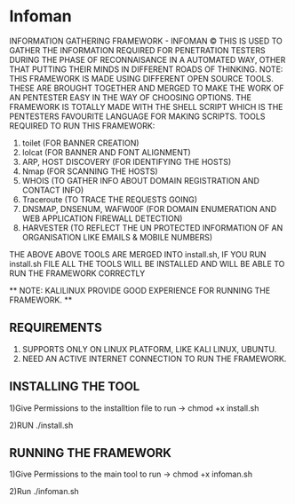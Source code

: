 # Infoman
INFORMATION GATHERING FRAMEWORK - INFOMAN ©
THIS IS USED TO GATHER THE INFORMATION REQUIRED
FOR
PENETRATION TESTERS DURING THE PHASE OF RECONNAISANCE IN A AUTOMATED WAY, OTHER THAT PUTTING THEIR MINDS
IN DIFFERENT ROADS OF THINKING.
NOTE: THIS FRAMEWORK IS MADE USING DIFFERENT OPEN SOURCE TOOLS. THESE ARE BROUGHT TOGETHER AND MERGED
TO MAKE THE WORK OF AN PENTESTER EASY IN THE WAY OF CHOOSING OPTIONS.
THE FRAMEWORK IS TOTALLY MADE WITH THE SHELL SCRIPT WHICH IS THE PENTESTERS FAVOURITE LANGUAGE FOR
MAKING SCRIPTS.
TOOLS REQUIRED TO RUN THIS FRAMEWORK:
1) toilet (FOR BANNER CREATION)
2) lolcat (FOR BANNER AND FONT ALIGNMENT)
3) ARP, HOST DISCOVERY (FOR IDENTIFYING THE HOSTS)
4) Nmap (FOR SCANNING THE HOSTS)
5) WHOIS (TO GATHER INFO ABOUT DOMAIN REGISTRATION AND CONTACT INFO)
6) Traceroute (TO TRACE THE REQUESTS GOING)
7) DNSMAP, DNSENUM, WAFW00F (FOR DOMAIN ENUMERATION AND WEB APPLICATION FIREWALL DETECTION)
8) HARVESTER (TO REFLECT THE UN PROTECTED INFORMATION OF AN ORGANISATION LIKE EMAILS & MOBILE
NUMBERS)

THE ABOVE ABOVE TOOLS ARE MERGED INTO install.sh, IF YOU RUN install.sh FILE ALL THE TOOLS WILL BE INSTALLED AND WILL BE ABLE TO RUN THE FRAMEWORK CORRECTLY

** NOTE: KALILINUX PROVIDE GOOD EXPERIENCE FOR RUNNING THE FRAMEWORK. **

## REQUIREMENTS ##
1) SUPPORTS ONLY ON LINUX PLATFORM, LIKE KALI LINUX, UBUNTU.
2) NEED AN ACTIVE INTERNET CONNECTION TO RUN THE FRAMEWORK.

## INSTALLING THE TOOL ##
1)Give Permissions to the installtion file to run -> chmod +x install.sh

2)RUN ./install.sh

## RUNNING THE FRAMEWORK ##
1)Give Permissions to the main tool to run -> chmod +x infoman.sh

2)Run ./infoman.sh
